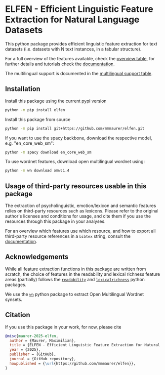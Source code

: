 # ELFEN - Efficient Linguistic Feature Extraction for Natural Language Datasets

This python package provides efficient linguistic feature extraction for text datasets (i.e. datasets with N text instances, in a tabular structure). 

For a full overview of the features available, check the [overview table](features.md), for further details and tutorials check the
[documentation](https://elfen.readthedocs.io).

The multilingual support is documented in the [multilingual support table](multilingual_support.md).


## Installation
Install this package using the current pypi version
```bash
python -m pip install elfen
```

Install this package from source 
```bash
python -m pip install git+https://github.com/mmmaurer/elfen.git
```

If you want to use the spacy backbone, download the respective model, e.g. "en_core_web_sm":
```bash
python -m spacy download en_core_web_sm
```

To use wordnet features, download open multilingual wordnet using:
```bash
python -m wn download omw:1.4
```

## Usage of third-party resources usable in this package
The extraction of psycholinguistic, emotion/lexicon and semantic features relies on third-party resources such as lexicons.
Please refer to the original author's licenses and conditions for usage, and cite them if you use the resources through this package in your analyses.

For an overview which features use which resource, and how to export all third-party resource references in a `bibtex` string, consult the [documentation](https://elfen.readthedocs.io).

## Acknowledgements

While all feature extraction functions in this package are written from scratch, the choice of features in the readability and lexical richness feature areas (partially) follows the [`readability`](https://github.com/andreasvc/readability) and [`lexicalrichness`](https://github.com/LSYS/LexicalRichness) python packages.

We use the [`wn`](https://github.com/goodmami/wn) python package to extract Open  Multilingual Wordnet synsets.

## Citation
If you use this package in your work, for now, please cite
```bibtex
@misc{maurer-2025-elfen,
  author = {Maurer, Maximilian},
  title = {ELFEN - Efficient Linguistic Feature Extraction for Natural Language Datasets},
  year = {2025},
  publisher = {GitHub},
  journal = {GitHub repository},
  howpublished = {\url{https://github.com/mmmaurer/elfen}},
}
```